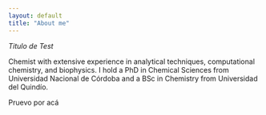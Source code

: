 ```yaml
---
layout: default
title: "About me"
---
```


*Titulo de Test*

Chemist with extensive experience in analytical techniques, computational chemistry, and biophysics. I hold a PhD in Chemical Sciences from Universidad Nacional de Córdoba and a BSc in Chemistry from Universidad del Quindío.

Pruevo por acá

